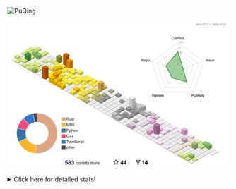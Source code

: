 ![PuQing](https://user-images.githubusercontent.com/27223114/171565019-9a56fae6-b08b-421f-99db-7e830da42371.png)

![](./profile-3d-contrib/profile-season-animate.svg)

<details>
<summary>Click here for detailed stats!</summary>

<!--START_SECTION:waka-->
![Lines of code](https://img.shields.io/badge/From%20Hello%20World%20I%27ve%20Written-2.4%20million%20lines%20of%20code-blue)

**🐱 My GitHub Data** 

> 📦 449.3 kB Used in GitHub's Storage 
 > 
> 🏆 264 Contributions in the Year 2025
 > 
> 🚫 Not Opted to Hire
 > 
> 📜 40 Public Repositories 
 > 
> 🔑 34 Private Repositories 
 > 
**I'm an Early 🐤** 

```text
🌞 Morning                882 commits         ██░░░░░░░░░░░░░░░░░░░░░░░   09.92 % 
🌆 Daytime                3862 commits        ███████████░░░░░░░░░░░░░░   43.44 % 
🌃 Evening                2044 commits        ██████░░░░░░░░░░░░░░░░░░░   22.99 % 
🌙 Night                  2102 commits        ██████░░░░░░░░░░░░░░░░░░░   23.64 % 
```


📊 **This Week I Spent My Time On** 

```text
💬 Programming Languages: 
Surfing                  14 hrs 35 mins      ████████████░░░░░░░░░░░░░   49.14 % 
Chat                     7 hrs 54 mins       ███████░░░░░░░░░░░░░░░░░░   26.63 % 
ShellSession             2 hrs 49 mins       ██░░░░░░░░░░░░░░░░░░░░░░░   09.49 % 
Python                   1 hr 29 mins        █░░░░░░░░░░░░░░░░░░░░░░░░   05.05 % 
Music                    54 mins             █░░░░░░░░░░░░░░░░░░░░░░░░   03.03 % 

🔥 Editors: 
Arc                      14 hrs 35 mins      ████████████░░░░░░░░░░░░░   49.14 % 
WeChat                   7 hrs 14 mins       ██████░░░░░░░░░░░░░░░░░░░   24.39 % 
VS Code                  3 hrs 20 mins       ███░░░░░░░░░░░░░░░░░░░░░░   11.27 % 
Ghostty                  2 hrs 49 mins       ██░░░░░░░░░░░░░░░░░░░░░░░   09.49 % 
NetEaseMusic             54 mins             █░░░░░░░░░░░░░░░░░░░░░░░░   03.03 % 

💻 Operating System: 
Mac                      27 hrs 17 mins      ███████████████████████░░   91.90 % 
WSL                      1 hr 17 mins        █░░░░░░░░░░░░░░░░░░░░░░░░   04.33 % 
Linux                    1 hr 7 mins         █░░░░░░░░░░░░░░░░░░░░░░░░   03.77 % 
```


<!--END_SECTION:waka-->
</details>
